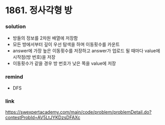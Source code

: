 # 1861. 정사각형 방

### solution
* 방들의 정보를 2차원 배열에 저장함
* 모든 방에서부터 깊이 우선 탐색을 하며 이동횟수를 카운트
* answer에 가장 높은 이동횟수를 저장하고 answer가 업로드 될 때마다 value에 시작점(방 번호)을 저장
* 이동횟수가 같을 경우 방 번호가 낮은 쪽을 value에 저장

### remind
* DFS

### link
https://swexpertacademy.com/main/code/problem/problemDetail.do?contestProbId=AV5LtJYKDzsDFAXc
